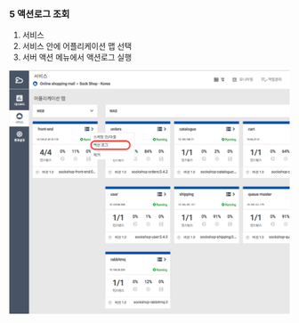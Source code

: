 ### 5 액션로그 조회

1. 서비스
2. 서비스 안에 어플리케이션 맵 선택
3. 서버 액션 메뉴에서 액션로그 실행

![](/assets/server_actionlog.png)

